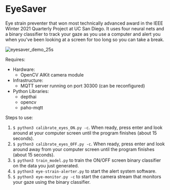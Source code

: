 # EyeSaver
Eye strain preventer that won most technically advanced award in the IEEE Winter 2021 Quarterly Project at UC San Diego. It uses four neural nets and a binary classifier to track your gaze as you use a computer and alert you when you've been looking at a screen for too long so you can take a break.  

![eyesaver_demo_25s](https://user-images.githubusercontent.com/33473815/110295363-e009c480-7fa5-11eb-8d10-b41efed0d50b.gif)


Requires:  
* Hardware: 
  * OpenCV AIKit camera module  
* Infrastructure:
  * MQTT server running on port 30300 (can be reconfigured)  
* Python Libraries:  
  * depthai
  * opencv
  * paho-mqtt  

Steps to use:
1. `$ python3 calibrate_eyes_ON.py -c`. When ready, press enter and look around at your computer screen until the program finishes (about 15 seconds).
2. `$ python3 calibrate_eyes_OFF.py -c`. When ready, press enter and look around away from your computer screen until the program finishes (about 15 seconds).
3. `$ python3 train_model.py` to train the ON/OFF screen binary classifier on the data you just generated.
4. `$ python3 eye-strain-alerter.py` to start the alert system software. 
5. `$ python3 eye-monitor.py -c` to start the camera stream that monitors your gaze using the binary classifier.

